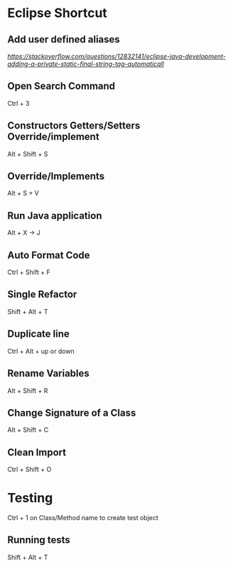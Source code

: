 # Eclipse Shortcut

## Add user defined aliases

*<https://stackoverflow.com/questions/12832141/eclipse-java-development-adding-a-private-static-final-string-tag-automaticall>*

## Open Search Command

Ctrl + 3

## Constructors Getters/Setters Override/implement

Alt + Shift + S

## Override/Implements

Alt + S + V

## Run Java application

Alt + X -> J

## Auto Format Code

Ctrl + Shift + F

## Single Refactor

Shift + Alt + T

## Duplicate line

Ctrl + Alt + up or down

## Rename Variables

Alt + Shift + R

## Change Signature of a Class

Alt + Shift + C

## Clean Import

Ctrl + Shift + O

# Testing

Ctrl + 1 on Class/Method name to create test object

## Running tests

Shift + Alt + T
